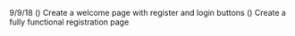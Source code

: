 9/9/18
() Create a welcome page with register and login buttons
() Create a fully functional registration page
